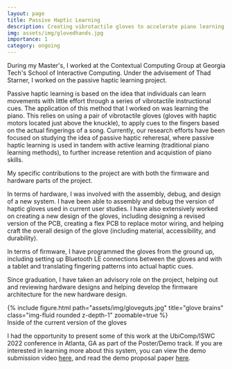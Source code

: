 ```yaml
---
layout: page
title: Passive Haptic Learning
description: Creating vibrotactile gloves to accelerate piano learning
img: assets/img/glovedhands.jpg
importance: 1
category: ongoing
---
```



During my Master's, I worked at the Contextual Computing Group at Georgia Tech's School of Interactive Computing. Under the advisement of Thad Starner, I worked on the passive haptic learning project. 

Passive haptic learning is based on the idea that individuals can learn movements with little effort through a series of vibrotactile instructional cues. The application of this method that I worked on was learning the piano. This relies on using a pair of vibrotactile gloves (gloves with haptic motors located just above the knuckle), to apply cues to the fingers based on the actual fingerings of a song. Currently, our research efforts have been focused on studying the idea of passive haptic reheresal, where passive haptic learning is used in tandem with active learning (traditional piano learning methods), to further increase retention and acquistion of piano skills.

My specific contributions to the project are with both the firmware and hardware parts of the project. 


In terms of hardware, I was involved with the assembly, debug, and design of a new system. I have been able to assembly and debug the version of haptic gloves used in current user studies. I have also extensively worked on creating a new design of the gloves, including designing a revised version of the PCB, creating a flex PCB to replace motor wiring, and helping craft the overall design of the glove (including material, accessibility, and durability). 

In terms of firmware, I have programmed the gloves from the ground up, including setting up Bluetooth LE connections between the gloves and with a tablet and translating fingering patterns into actual haptic cues.

Since graduation, I have taken an advisory role on the project, helping out and reviewing hardware designs and helping develop the firmware architecture for the new hardware design. 

<div class="row">
    <div class="col-sm mt-3 mt-md-0">
        {% include figure.html path="assets/img/gloveguts.jpg" title="glove brains" class="img-fluid rounded z-depth-1" zoomable=true %}
    </div>
</div>
<div class="caption">
    Inside of the current version of the gloves
</div>

I had the opportunity to present some of this work at the UbiComp/ISWC 2022 conference in Atlanta, GA as part of the Poster/Demo track. If you are interested in learning more about this system, you can view the demo submission video [here](https://youtu.be/LdF_jn4hWHc), and read the demo proposal paper [here](https://https://doi.org/10.1145/3544793.3560321). 

